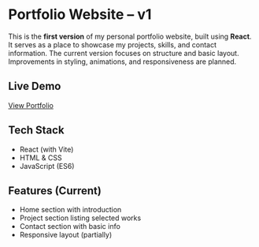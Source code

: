 # Portfolio Website – v1

This is the **first version** of my personal portfolio website, built using **React**. It serves as a place to showcase my projects, skills, and contact information. The current version focuses on structure and basic layout. Improvements in styling, animations, and responsiveness are planned.

## Live Demo
[View Portfolio](https://portfolio-70353.web.app)

## Tech Stack
- React (with Vite)
- HTML & CSS
- JavaScript (ES6)

## Features (Current)
- Home section with introduction
- Project section listing selected works
- Contact section with basic info
- Responsive layout (partially)
